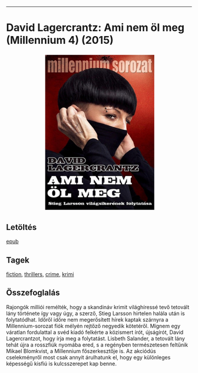 <hr/>

# <a name="id_960">David Lagercrantz: Ami nem öl meg (Millennium 4) (2015)</a>
<center><img src="https://github.com/BercziSandor/calibre_lib/raw/main/main/David%20Lagercrantz/Ami%20nem%20ol%20meg%20%28960%29/cover.jpg" alt="cover" width="300"/></center>

## Letöltés
[epub](https://github.com/BercziSandor/calibre_lib/raw/main/main/David%20Lagercrantz/Ami%20nem%20ol%20meg%20%28960%29/Ami%20nem%20ol%20meg%20-%20David%20Lagercrantz.epub)

## Tagek
[fiction](https://github.com/berczisandor/calibre_lib/blob/main/main/_tags/fiction.md), [thrillers](https://github.com/berczisandor/calibre_lib/blob/main/main/_tags/thrillers.md), [crime](https://github.com/berczisandor/calibre_lib/blob/main/main/_tags/crime.md), [krimi](https://github.com/berczisandor/calibre_lib/blob/main/main/_tags/krimi.md)

## Összefoglalás
<p>Rajongók milliói remélték, hogy a skandináv krimit világhíressé tevő tetovált lány története így vagy úgy, a szerző, Stieg Larsson hirtelen halála után is folytatódhat. Időről időre nem megerősített hírek kaptak szárnyra a Millennium-sorozat fiók mélyén rejtőző negyedik kötetéről. Mígnem egy váratlan fordulattal a svéd kiadó felkérte a közismert írót, újságírót, David Lagercrantzot, hogy írja meg a folytatást. Lisbeth Salander, a tetovált lány tehát újra a rosszfiúk nyomába ered, s a regényben természetesen feltűnik Mikael Blomkvist, a Millennium főszerkesztője is. Az akciódús cselekményről most csak annyit árulhatunk el, hogy egy különleges képességű kisfiú is kulcsszerepet kap benne.</p>


